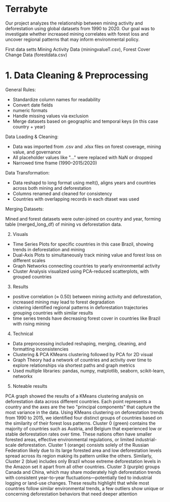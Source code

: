 # Terrabyte

Our project analyzes the relationship between mining activity and deforestation using global datasets from 1990 to 2020. Our goal was to investigate whether increased mining correlates with forest loss and uncover regional patterns that may inform environmental policy.



First data setts Mining Activity Data (miningvalueT.csv), Forest Cover Change Data (forestdata.csv)

# 1. Data Cleaning & Preprocessing
General Rules:
- Standardize column names for readability
- Convert date fields
- numeric formats
- Handle missing values via exclusion
- Merge datasets based on geographic and temporal keys (in this case country + year)


Data Loading & Cleaning:

- Data was imported from .csv and .xlsx files on forest coverage, mining value, and governance
- All placeholder values like "..." were replaced with NaN or dropped
- Narrowed time frame (1990–2015/2020)

Data Transformation:

- Data reshapd to long format using melt(), aligns years and countries across both mining and deforestation
- Columns  renamed and cleaned for consistency
- Countries with overlapping records in each dtaset was used

Merging Datasets:

Mined and forest datasets were outer-joined on country and year, forming table (merged_long_df) of mining vs deforestation data.

2. Visuals


- Time Series Plots for specific countries in this case  Brazil, showing trends in deforestation and mining
- Dual-Axis Plots to simultaneously track mining value and forest loss on different scales
- Graph Networks connecting countries to yearly environmental activity
- Cluster Analysis visualized using PCA-reduced scatterplots, with grouped countries

3. Results

 - positive correlation (≈ 0.50) between mining activity and deforestation, increased mining may lead to forest degradation
 - clstering identified regional patterns in deforestation trajectories grouping countries with similar results
 - time series trends have decreasing forest cover in countries like Brazil  with rising mining 

4. Technical

-  Data preprocessing included reshaping, merging, cleaning, and formatting inconsistencies
-  Clustering & PCA KMeans clustering followed by PCA for 2D visual
-  Graph Theory had a network of countries and activity over time to explore relationships via shortest paths and graph metrics
-  Used multiple libraries: pandas, numpy, matplotlib, seaborn, scikit-learn, networkx

5. Noteable results

PCA graph showed the results of a KMeans clustering analysis on deforestation data across different countries. Each point represents a country and the axes are the two "principal components" that capture the most variance in the data. Using KMeans clustering on deforestation trends from 1990 to 2015, we identified four distinct groups of countries based on the similarity of their forest loss patterns. Cluster 0 (green) contains the majority of countries such as Austria, and Belgium that experienced low or stable deforestation rates over time. These nations often have smaller forested areas, effective environmental regulations, or limited industrial-scale deforestation. Cluster 1 (orange) consists solely of the Russian Federation likely due to its large forested area and low deforestation levels spread across its region  making its pattern unlike the others. Similarly, Cluster 2 (blue) includes only Brazil  whose extreme deforestation levels  in the Amazon set it apart from all other countries. Cluster 3 (purple) groups Canada and China, which may share moderately high deforestation trends with consistent year-to-year fluctuations—potentially tied to industrial logging or land-use changes. These results highlight that while most countries follow similar environmental trends, a few outliers show unique or concerning deforestation behaviors that need deeper attention
